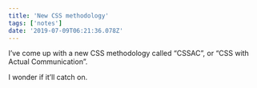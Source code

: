 ```yaml
---
title: 'New CSS methodology'
tags: ['notes'] 
date: '2019-07-09T06:21:36.078Z'
---
```

I’ve come up with a new CSS methodology called “CSSAC”, or “CSS with Actual Communication”. 

I wonder if it’ll catch on. 
